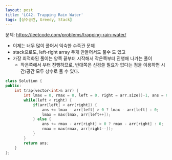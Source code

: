 ```yaml
---
layout: post
title: 'LC42. Trapping Rain Water'
tags: [상수공간, Greedy, Stack]
---
```


문제: <https://leetcode.com/problems/trapping-rain-water/>

- 이제는 너무 많이 풀어서 익숙한 수족관 문제
- stack으로도, left-right array 두개 만들어서도 풀수 도 있고
- 가장 최적화된 풀이는 양쪽 끝부터 시작해서 작은쪽부터 진행해 나가는 풀이
  - 작은쪽에서 부터 진행하므로, 반대쪽은 신경쓸 필요가 없다는 점을 이용하면 시간/공간 모두 상수로 풀 수 있다.

```c++
class Solution {
public:
    int trap(vector<int>& arr) {
        int lmax = 0, rmax = 0, left = 0, right = arr.size()-1, ans = 0;
        while(left < right) {
            if(arr[left] < arr[right]) {
                ans += lmax - arr[left] > 0 ? lmax - arr[left] : 0;
                lmax = max(lmax, arr[left++]);
            } else {
                ans += rmax - arr[right] > 0 ? rmax - arr[right] : 0;
                rmax = max(rmax, arr[right--]);
            }
        }
        return ans;
    }
};
```